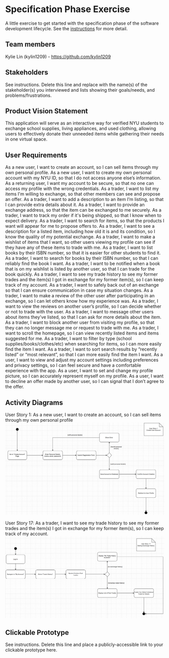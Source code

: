 # Specification Phase Exercise

A little exercise to get started with the specification phase of the software development lifecycle. See the [instructions](instructions.md) for more detail.

## Team members

Kylie Lin (kylin1209) - https://github.com/kylin1209

## Stakeholders

See instructions. Delete this line and replace with the name(s) of the stakeholder(s) you interviewed and lists showing their goals/needs, and problems/frustrations.

## Product Vision Statement

This application will serve as an interactive way for verified NYU students to exchange school supplies, living appliances, and used clothing, allowing users to effectively donate their unneeded items while gathering their needs in one virtual space. 


## User Requirements

As a new user, I want to create an account, so I can sell items through my own personal profile.
As a new user, I want to create my own personal account with my NYU ID, so that I do not access anyone else’s information.
As a returning user, I want my account to be secure, so that no one can access my profile with the wrong credentials.
As a trader, I want to list my items I'm willing to exchange, so that other members can see and propose an offer.
As a trader, I want to add a description to an item I’m listing, so that I can provide extra details about it.
As a trader, I want to provide an exchange address, so that the item can be exchanged to me securely.
As a trader, I want to track my order if it's being shipped, so that I know when to expect delivery.
As a trader, I want to search for items, so that the products I want will appear for me to propose offers to.
As a trader, I want to see a description for a listed item, including how old it is and its condition, so I know the quality of my potential exchange.
As a trader, I want to make a wishlist of items that I want, so other users viewing my profile can see if they have any of these items to trade with me.
As a trader, I want to list books by their ISBN number, so that it is easier for other students to find it.
As a trader, I want to search for books by their ISBN number, so that I can reliably find the book I want.
As a trader, I want to be notified when a book that is on my wishlist is listed by another user, so that I can trade for the book quickly.
As a trader, I want to see my trade history to see my former trades and the item(s) I got in exchange for my former item(s), so I can keep track of my account.
As a trader, I want to safely back out of an exchange so that I can ensure communication in case my situation changes.
As a trader, I want to make a review of the other user after participating in an exchange, so I can let others know how my experience was.
As a trader, I want to view the reviews on another user’s profile, so I can decide whether or not to trade with the user.
As a trader, I want to message other users about items they’ve listed, so that I can ask for more details about the item.
As a trader, I want to block another user from visiting my profile, so that they can no longer message me or request to trade with me.
As a trader, I want to scroll the homepage, so I can view recently listed items and items suggested for me.
As a trader, I want to filter by type (school supplies/books/clothes/etc) when searching for items, so I can more easily find the item I want.
As a trader, I want to sort search results by “recently listed” or “most relevant”, so that I can more easily find the item I want.
As a user, I want to view and adjust my account settings including preferences and privacy settings, so I can feel secure and have a comfortable experience with the app.
As a user, I want to set and change my profile picture, so I can accurately represent myself on my profile.
As a user, I want to decline an offer made by another user, so I can signal that I don’t agree to the offer.


## Activity Diagrams
User Story 1: As a new user, I want to create an account, so I can sell items through my own personal profile
![User Story 1: As a new user, I want to create an account, so I can sell items through my own personal profile.](User%20Story%201.png)

User Story 17: As a trader, I want to see my trade history to see my former trades and the item(s) I got in exchange for my former item(s), so I can keep track of my account.
![User Story 17: As a trader, I want to see my trade history to see my former trades and the item(s) I got in exchange for my former item(s), so I can keep track of my account.](User%20Story%2017.png)



## Clickable Prototype

See instructions. Delete this line and place a publicly-accessible link to your clickable prototype here.
